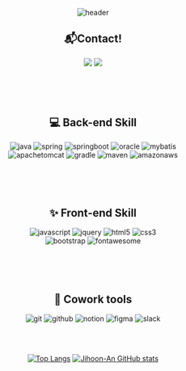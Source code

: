 <div align="center">

![header](https://capsule-render.vercel.app/api?type=waving&color=0:36ffa6,50:c471ed,100:f64f59&height=200&section=header&text=Jihoon-An%20github&fontColor=ffffff&fontSize=30&fontAlignY=39)

## 📬Contact!
  
[![](https://img.shields.io/badge/Velog-16C898?style=for-the-badge&logo=velog&logoColor=white)](https://velog.io/@jihoony)
[![](https://img.shields.io/badge/Email-D0A9F5?style=for-the-badge&logo=Gmail&logoColor=white)](mailto:jihoony.dev@gmail.com) 
 
<br><br><br>

## 💻 Back-end Skill

![java](https://img.shields.io/badge/Java-007396?style=for-the-badge&logo=CoffeeScript&logoColor=white) 
![spring](https://img.shields.io/badge/Spring-6DB33F?style=for-the-badge&logo=Spring&logoColor=white)
![springboot](https://img.shields.io/badge/springboot-6DB33F?style=for-the-badge&logo=springboot&logoColor=white) 
![oracle](https://img.shields.io/badge/oracle-F80000?style=for-the-badge&logo=oracle&logoColor=white) 
![mybatis](https://img.shields.io/badge/mybatis-D0312D?style=for-the-badge&logo=mybatis&logoColor=white)
<br>
![apachetomcat](https://img.shields.io/badge/apachetomcat-F8DC75?style=for-the-badge&logo=apachetomcat&logoColor=white) 
![gradle](https://img.shields.io/badge/gradle-02303A?style=for-the-badge&logo=gradle&logoColor=white) 
![maven](https://img.shields.io/badge/maven-C71A36?style=for-the-badge&logo=apachemaven&logoColor=white) 
![amazonaws](https://img.shields.io/badge/amazonaws-232F3E?style=for-the-badge&logo=amazonaws&logoColor=white)
 
<br><br><br>

## ✨ Front-end Skill
  
![javascript](https://img.shields.io/badge/javascript-F7DF1E?style=for-the-badge&logo=javascript&logoColor=black)
![jquery](https://img.shields.io/badge/jquery-0769AD?style=for-the-badge&logo=jquery&logoColor=white)
![html5](https://img.shields.io/badge/html-E34F26?style=for-the-badge&logo=html5&logoColor=white)
![css3](https://img.shields.io/badge/css-1572B6?style=for-the-badge&logo=css3&logoColor=white)
<br>
![bootstrap](https://img.shields.io/badge/bootstrap-7952B3?style=for-the-badge&logo=bootstrap&logoColor=white)
![fontawesome](https://img.shields.io/badge/fontawesome-339AF0?style=for-the-badge&logo=fontawesome&logoColor=white)
 
<br><br><br>
 
## 🤝 Cowork tools
  
![git](https://img.shields.io/badge/git-F05032?style=for-the-badge&logo=git&logoColor=white)
![github](https://img.shields.io/badge/github-181717?style=for-the-badge&logo=github&logoColor=white)
![notion](https://img.shields.io/badge/notion-ffffff?style=for-the-badge&logo=notion&logoColor=black)
![figma](https://img.shields.io/badge/figma-F24E1E?style=for-the-badge&logo=figma&logoColor=white)
![slack](https://img.shields.io/badge/slack-4A154B?style=for-the-badge&logo=slack&logoColor=white)

<br><br>

[![Top Langs](https://github-readme-stats.vercel.app/api/top-langs/?username=Jihoon-An&theme=dracula&layout=compact)](https://github.com/anuraghazra/github-readme-stats)
[![Jihoon-An GitHub stats](https://github-readme-stats.vercel.app/api?username=Jihoon-An&theme=dracula&show_icons=true)](https://github.com/anuraghazra/github-readme-stats)<br><br>


</div>
